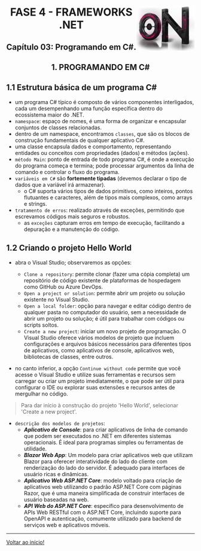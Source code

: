 <div align="center">
<a href="https://github.com/monicaquintal" target="_blank"><img align="right" height="120px" src="../assets/logo.png" /></a>
<h1>FASE 4 - FRAMEWORKS .NET</h1>
<h2>Capítulo 03: Programando em C#.</h2>
</div>

<div align="center">
<h2>1. PROGRAMANDO EM C#</h2>
</div>

## 1.1 Estrutura básica de um programa C#

- um programa C# típico é composto de vários componentes interligados, cada um desempenhando uma função específica dentro do ecossistema maior do .NET.
- `namespace`: espaço de nomes, é uma forma de organizar e encapsular conjuntos de classes relacionadas.
- dentro de um namespace, encontramos `classes`, que são os blocos de construção fundamentais de qualquer aplicativo C#. 
- uma classe encapsula dados e comportamento, representando entidades ou conceitos com propriedades (dados) e métodos (ações).
- `método Main`: ponto de entrada de todo programa C#, é onde a execução do programa começa e termina; pode processar argumentos da linha de comando e controlar o fluxo do programa.
- `variáveis em C#` são **fortemente tipadas** (devemos declarar o tipo de dados que a variável irá armazenar). 
	- o C# suporta vários tipos de dados primitivos, como inteiros, pontos flutuantes e caracteres, além de tipos mais complexos, como arrays e strings.
- `tratamento de erros`: realizado através de exceções, permitindo que escrevamos códigos mais seguros e robustos. 
	- as `exceções` capturam erros em tempo de execução, facilitando a depuração e a manutenção do código.

## 1.2 Criando o projeto Hello World

- abra o Visual Studio; observaremos as opções:
	- `Clone a repository`: permite clonar (fazer uma cópia completa) um repositório de código existente de plataformas de hospedagem como GitHub ou Azure DevOps.
	- `Open a project or solution`: permite abrir um projeto ou solução existente no Visual Studio.
	- `Open a local folder`: opção para navegar e editar código dentro de qualquer pasta no computador do usuário, sem a necessidade de abrir um projeto ou solução; é útil para trabalhar com códigos ou scripts soltos.
	- `Create a new project`: iniciar um novo projeto de programação. O Visual Studio oferece vários modelos de projeto que incluem configurações e arquivos básicos necessários para diferentes tipos de aplicativos, como aplicativos de console, aplicativos web, bibliotecas de classes, entre outros.

- no canto inferior, a opção `Continue without code` permite que você acesse o Visual Studio e utilize suas ferramentas e recursos sem carregar ou criar um projeto imediatamente, o que pode ser útil para configurar o IDE ou explorar suas extensões e recursos antes de mergulhar no código.

> Para dar início à construção do projeto 'Hello World', selecionar 'Create a new project'.

- `descrição dos modelos de projetos`:
  - ***Aplicativo de Console***: para criar aplicativos de linha de comando que podem ser executados no .NET em diferentes sistemas operacionais. É ideal para programas simples ou ferramentas de utilidade.
  - ***Blazor Web App***: Um modelo para criar aplicativos web que utilizam Blazor para oferecer interatividade do lado do cliente com renderização do lado do servidor. É adequado para interfaces de usuário ricas e dinâmicas.
  - ***Aplicativo Web ASP.NET Core***: modelo voltado para criação de aplicativos web utilizando o padrão ASP.NET Core com páginas Razor, que é uma maneira simplificada de construir interfaces de usuário baseadas na web.
  - ***API Web do ASP.NET Core***: específico para desenvolvimento de APIs Web RESTful com o ASP.NET Core, incluindo suporte para OpenAPI e autenticação, comumente utilizado para backend de serviços web e aplicativos móveis.




--- 

[Voltar ao início!](https://github.com/monicaquintal/smart_cities)